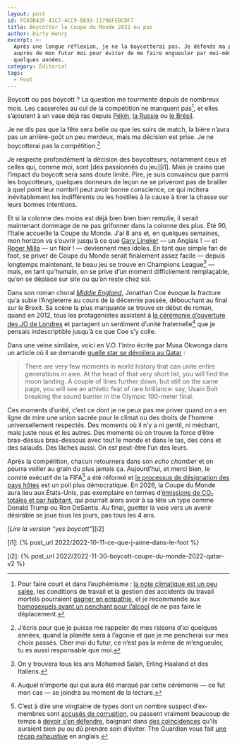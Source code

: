 ```yaml
---
layout: post
id: FC60B43F-41C7-4CC9-B693-11796FEBCDF7
title: Boycotter la Coupe du Monde 2022 ou pas
author: Dirty Henry
excerpt: >-
  Après une longue réflexion, je ne la boycotterai pas. Je défends ma position
  auprès de mon futur moi pour éviter de me faire engueuler par moi-même d'ici
  quelques années.
category: Éditorial
tags:
  - Foot
---
```


Boycott ou pas boycott ? La question me tourmente depuis de nombreux mois. Les
casseroles au cul de la compétition ne manquent pas[^1], et elles s’ajoutent à
un vase déjà ras depuis [Pékin][4], [la Russie][5] ou [le Brésil][6].

Je ne dis pas que la fête sera belle ou que les soirs de match, la bière n’aura
pas un arrière-goût un peu merdeux, mais ma décision est prise. Je ne
boycotterai pas la compétition.[^2]

Je respecte profondément la décision des boycotteurs, notamment ceux et celles
qui, comme moi, sont [des passionnés du jeu][i1]. Mais je crains que l’impact du
boycott sera sans doute limité. Pire, je suis convaincu que parmi les
boycotteurs, quelques donneurs de leçon ne se priveront pas de brailler à quel
point leur nombril peut avoir bonne conscience, ce qui incitera inévitablement
les indifférents ou les hostiles à la cause à tirer la chasse sur leurs bonnes
intentions.

Et si la colonne des moins est déjà bien bien bien remplie, il serait maintenant
dommage de ne pas grifonner dans la colonne des plus. Été 90, l’Italie accueille
la Coupe du Monde. J’ai 8 ans et, en quelques semaines, mon horizon va s’ouvrir
jusqu’à ce que [Gary Lineker][8] — un Anglais ! — et [Roger Milla][9] — un
Noir ! — deviennent mes idoles. En tant que simple fan de foot, se priver de
Coupe du Monde serait finalement assez facile — depuis longtemps maintenant, le
beau jeu se trouve en Champions League[^3] — mais, en tant qu’humain, on se
prive d’un moment difficilement remplaçable, qu’on se déplace sur site ou qu’on
reste chez soi.

Dans son roman choral [_Middle England_][7], Jonathan Coe évoque la fracture
qu’a subie l’Angleterre au cours de la décennie passée, débouchant au final sur
le Brexit. Sa scène la plus marquante se trouve en début de roman, quand en
2012, tous les protagonistes assistent à [la cérémonie d’ouverture des JO de
Londres][10] et partagent un sentiment d’unité fraternelle[^4] que je pensais
indescriptible jusqu’à ce que Coe s’y colle.

Dans une veine similaire, voici en V.O. l’intro écrite par Musa Okwonga dans un
article où il se demande [quelle star se dévoilera au Qatar][11] :

> There are very few moments in world history that can unite entire generations
> in awe. At the head of that very short list, you will find the moon landing. A
> couple of lines further down, but still on the same page, you will see an
> athletic feat of rare brilliance: say, Usain Bolt breaking the sound barrier
> in the Olympic 100-meter final.

Ces moments d’unité, c’est ce dont je ne peux pas me priver quand on a en ligne
de mire une union sacrée pour le climat ou des droits de l’homme universellement
respectés. Des moments où il n’y a ni gentil, ni méchant, mais juste nous et les
autres. Des moments où on trouve la force d’être bras-dessus bras-dessous avec
tout le monde et dans le tas, des cons et des salauds. Des lâches aussi. On est
peut-être l’un des leurs.

Après la compétition, chacun retournera dans son _echo chamber_ et on pourra
veiller au grain du plus jamais ça. Aujourd’hui, et merci bien, le comité
exécutif de la FIFA[^5] a été réformé et [le processus de désignation des pays
hôtes][17] est un poil plus démocratique. En 2026, la Coupe du Monde aura lieu
aux États-Unis, pas exemplaire en termes d’[émissions de CO₂ totales et par
habitant][16], qui pourrait alors avoir à sa tête un type comme Donald Trump ou
Ron DeSantis. Au final, guetter la voie vers un avenir désirable se joue tous
les jours, pas tous les 4 ans.

[_Lire la version “yes boycott”_][i2]

[^1]:
    Pour faire court et dans l’euphémisme : [la note climatique est un peu
    salée][1], les conditions de travail et la gestion des accidents du travail
    mortels pourraient [gagner en empathie][2], et je recommande aux
    [homosexuels ayant un penchant pour l’alcool][3] de ne pas faire le
    déplacement.

[^2]:
    J’écris pour que je puisse me rappeler de mes raisons d’ici quelques années,
    quand la planète sera à l’agonie et que je me pencherai sur mes choix
    passés. Cher moi du futur, ce n’est pas la même de m’engueuler, tu es aussi
    responsable que moi.

[^3]: On y trouvera tous les ans Mohamed Salah, Erling Haaland et des Italiens.
[^4]:
    Auquel n’importe qui qui aura été marqué par cette cérémonie — ce fut mon
    cas — se joindra au moment de la lecture.

[^5]:
    C’est à dire une vingtaine de types dont un nombre suspect d’ex-membres sont
    [accusés de corruption][12], ou passent vraiment beaucoup de temps à [devoir
    s’en défendre][13], baignant dans [des coïncidences][14] qu’ils auraient
    bien pu ou dû prendre soin d’éviter. The Guardian vous fait [une récap
    exhaustive][18] en anglais.

[i1]: {% post_url 2022/2022-10-11-ce-que-j-aime-dans-le-foot %}

[i2]: {% post_url 2022/2022-11-30-boycott-coupe-du-monde-2022-qatar-v2 %}

[1]:
  https://www.lemonde.fr/les-decodeurs/article/2022/10/29/qatar-2022-la-promesse-de-neutralite-carbone-de-la-coupe-du-monde-n-est-pas-credible_6147831_4355770.html
  "Qatar 2022 : la promesse de « neutralité carbone » de la Coupe du monde n’est pas crédible"
[2]:
  https://www.sofoot.com/qatar-2022-nepal-les-cercueils-de-la-honte-520327.html
  "Les cercueils de la honte"
[3]:
  https://www.ouest-france.fr/leditiondusoir/2022-06-24/alcool-sexe-drogue-ce-qui-sera-interdit-ou-non-au-qatar-pendant-la-coupe-du-monde-de-football-f8f0f046-0d0d-4880-8724-835fe3e6bbd5
  "Alcool, sexe, drogue… Ce qui sera interdit ou non au Qatar pendant la Coupe du monde de football"
[4]:
  https://fr.wikipedia.org/wiki/Boycott_des_Jeux_olympiques_d%27hiver_de_2022
  "Boycott des Jeux olympiques d'hiver de 2022"
[5]:
  https://www.lexpress.fr/actualite/sport/football/mondial-2018-human-rights-watch-appelle-au-boycott_2010462.html
  "Mondial 2018: Human Rights Watch appelle au boycott"
[6]:
  https://www.lemonde.fr/coupe-du-monde/article/2014/06/23/l-enigme-manaus_4443334_1616627.html
  "Brésil 2014 : l'énigme Manaus"
[7]:
  https://www.babelio.com/livres/Coe-Le-coeur-de-lAngleterre/1147142
  "Middle England, Le cœur de l'Angletter en V.F., de Jonathan Coe"
[8]:
  https://duckduckgo.com/?q=gary+lineker+italy+90&t=h_&iax=images&ia=images
  "Gary Lineker à la Coupe du Monde 90"
[9]:
  https://duckduckgo.com/?q=roger+milla+italy+90&t=h_&iar=images&iax=images&ia=images
  "Roger Milla à la Coupe du Monde 90"
[10]:
  https://olympics.com/fr/video/ceremonie-d-ouverture-replay-de-londres-2012
  "Cérémonie d'Ouverture de Londres 2012"
[11]:
  https://www.theringer.com/soccer/2022/11/11/23451988/world-cup-qatar-2022-breakout-stars
  "Who Will Be This Year’s World Cup Supernova?"
[12]:
  https://www.nytimes.com/2020/04/06/sports/soccer/qatar-and-russia-bribery-world-cup-fifa.html
[13]:
  https://www.lemonde.fr/societe/article/2022/11/14/attribution-du-mondial-au-qatar-nicolas-sarkozy-michel-platini-et-le-rachat-du-psg-au-c-ur-de-l-enquete-de-la-justice-francaise_6149853_3224.html
[14]:
  https://www.lequipe.fr/Football/Actualites/Michel-platini-nie-tout-arrangement-en-faveur-de-son-fils-laurent-dans-le-processus-d-attribution-du-mondial-2022-au-qatar/1208499
[16]:
  https://www.theshiftdataportal.org/climate/carbon-footprint?chart-type=line&chart-types=line&chart-types=ranking&emissions-unit=tCO2&group-names=United%20States%20of%20America&group-names=Qatar&group-names=France&is-range=true&gdpUnits=GDP%20(constant%202010%20US$)&dimension=perCapita&end=2017&start=1990&scopes=Carbon%20Footprint
  "Comparaison de l'empreinte carbone de la France, des États-Unis et du Qatar sur The Shift Data Portal"
[17]:
  https://fr.wikipedia.org/wiki/Désignation_du_pays_organisateur_de_la_Coupe_du_monde_de_football
[18]:
  https://www.theguardian.com/football/2022/oct/08/football-corruption-and-the-remarkable-road-to-qatar-world-cup
